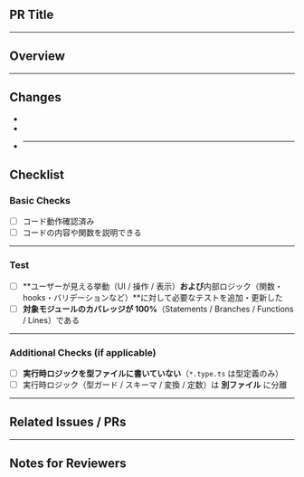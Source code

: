 ## PR Title

<!-- 例：Phase0-3, 初期レイアウト -->

---

## Overview

<!-- この PR の目的・背景を簡潔に記載 -->

---

## Changes

<!-- 変更内容を箇条書きで -->

-
-
- ***

## Checklist

### Basic Checks

- [ ] コード動作確認済み
- [ ] コードの内容や関数を説明できる

---

### Test

- [ ] **ユーザーが見える挙動（UI / 操作 / 表示）**および**内部ロジック（関数・hooks・バリデーションなど）**に対して必要なテストを追加・更新した
- [ ] **対象モジュールのカバレッジが 100%**（Statements / Branches / Functions / Lines）である  
       <!-- 対象は本 PR で追加・変更した実行時ロジック -->

---

### Additional Checks (if applicable)

- [ ] **実行時ロジックを型ファイルに書いていない**（`*.type.ts` は型定義のみ）
- [ ] 実行時ロジック（型ガード / スキーマ / 変換 / 定数）は **別ファイル** に分離  
       <!-- 例：`*.guard.ts` / `*.schema.ts` / `*.mapper.ts` / `*.const.ts` -->

---

## Related Issues / PRs

<!-- 関連する Issue や他の PR があれば記載 -->

---

## Notes for Reviewers

<!-- 分からなかった箇所・質問など -->
